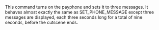 This command turns on the payphone and sets it to three messages. It behaves almost exactly the same as SET_PHONE_MESSAGE except three messages are displayed, each three seconds long for a total of nine seconds, before the cutscene ends.
